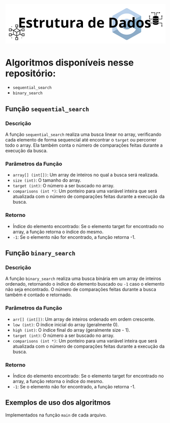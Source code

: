 ![Estrutura de Dados](assets/logo.png)

# Algoritmos disponíveis nesse repositório:
  - `sequential_search`
  - `binary_search`

## Função `sequential_search`

### Descrição

A função `sequential_search` realiza uma busca linear no array, verificando cada elemento de forma sequencial até encontrar o `target` ou percorrer todo o array. Ela também conta o número de comparações feitas durante a execução da busca.

### Parâmetros da Função
  - `array[] (int[])`: Um array de inteiros no qual a busca será realizada.
  - `size (int)`: O tamanho do array.
  - `target (int)`: O número a ser buscado no array.
  - `comparisons (int *)`: Um ponteiro para uma variável inteira que será atualizada com o número de comparações feitas durante a execução da busca.

### Retorno
  - Índice do elemento encontrado: Se o elemento target for encontrado no array, a função retorna o índice do mesmo.
  - `-1`: Se o elemento não for encontrado, a função retorna -1.

## Função `binary_search`

### Descrição

A função `binary_search` realiza uma busca binária em um array de inteiros ordenado, retornando o índice do elemento buscado ou `-1` caso o elemento não seja encontrado. O número de comparações feitas durante a busca também é contado e retornado.

### Parâmetros da Função
  - `arr[] (int[])`: Um array de inteiros ordenado em ordem crescente.
  - `low (int)`: O índice inicial do array (geralmente 0).
  - `high (int)`: O índice final do array (geralmente size - 1).
  - `target (int)`: O número a ser buscado no array.
  - `comparisons (int *)`: Um ponteiro para uma variável inteira que será atualizada com o número de comparações feitas durante a execução da busca.

### Retorno
  - Índice do elemento encontrado: Se o elemento target for encontrado no array, a função retorna o índice do mesmo.
  - `-1`: Se o elemento não for encontrado, a função retorna -1.

## Exemplos de uso dos algoritmos
Implementados na função `main` de cada arquivo.



